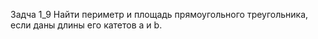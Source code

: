 Задча 1_9
Найти периметр и площадь прямоугольного треугольника, если даны длины его катетов a и b. 
